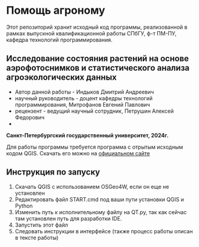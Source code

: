 # Помощь агроному
Этот репозиторий хранит исходный код программы, реализованной в рамках выпускной квалификационной работы СПбГУ, ф-т ПМ-ПУ, кафедра технологий программирования. 
## **Исследование состояния растений на основе аэрофотоснимков и статистического анализа агроэкологических данных**
 - Автор данной работы - Индыков Дмитрий Андреевич
 - научный руководитель - доцент кафедры технологий программирования, Митрофанов Евгений Павлович
 - рецензент - ведущий научный сотрудник, Петрушин Алексей Федорович
 - 
**Санкт-Петербургский государственный университет, 2024г.**

Для работы программы требуется программа с отрытым исходным кодом QGIS. Скачать его можно на  [официальном сайте](https://qgis.org/ru/site/)

## Инструкция по запуску

 1. Скачать QGIS с использованием OSGeo4W, если он еще не установлен
 2. Редактировать файл START.cmd под ваши пути установки QGIS и Python
 3. Изменить путь к исполнительному файлу на QT.py, так как сейчас там установлен путь для разработки IDE.
 4. Запустить этот файл
 5. Следовать инструкции в интерфейсе (также процесс работы описан в тексте работы)
